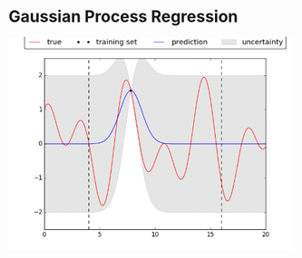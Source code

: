 # Gaussian Process Regression

![Regression Animation](https://github.com/Robert-Forrest/GaussianProcessRegression/blob/master/examples/regression.gif)